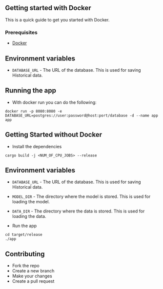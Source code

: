 ## Getting started with Docker

This is a quick guide to get you started with Docker. 

### Prerequisites
- [Docker](https://docs.docker.com/get-docker/)

## Environment variables
- `DATABASE_URL` - The URL of the database. This is used for saving Historical data.

## Running the app
- With docker run you can do the following:
```shell
docker run -p 8080:8080 -e DATABASE_URL=postgres://user:password@host:port/database -d --name app app
```

## Getting Started without Docker
- Install the dependencies
```shell
cargo build -j <NUM_OF_CPU_JOBS> --release
```

## Environment variables
- `DATABASE_URL` - The URL of the database. This is used for saving Historical data.
- `MODEL_DIR` - The directory where the model is stored. This is used for loading the model.
- `DATA_DIR` - The directory where the data is stored. This is used for loading the data.

- Run the app
```shell
cd target/release
./app
```

## Contributing
- Fork the repo
- Create a new branch
- Make your changes
- Create a pull request
